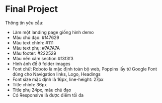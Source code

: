 # Final Project

Thông tin yêu cầu:

- Làm một landing page giống hình demo
- Màu chủ đạo: #f47629
- Màu text chính: #111
- Màu text phụ: #7A7A7A
- Màu footer: #222529
- Màu nền xám section #f3f3f3
- Hình ảnh để ở folder images
- Font chữ: Roboto là mặc định toàn bộ web, Poppins lấy từ Google Font dùng cho Navigation links, Logo, Headings 
- Font size mặc định là 16px, line-height: 27px
- Title chính: 36px
- Title phụ 24px, màu chủ đạo
- Có Responsive là được điểm tối đa